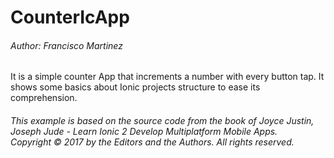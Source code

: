 # CounterIcApp

###### Author: Francisco Martinez

It is a simple counter App that increments a number with every button tap. It shows some basics about Ionic projects structure to ease its comprehension.

###### *This example is based on the source code from the book of Joyce Justin, Joseph Jude - Learn Ionic 2 Develop Multiplatform Mobile Apps.</br>Copyright © 2017 by the Editors and the Authors. All rights reserved.*
